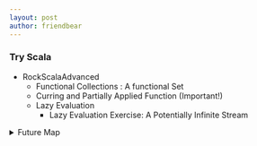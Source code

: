 ```yaml
---
layout: post
author: friendbear
---
```


### Try Scala
- RockScalaAdvanced
  + Functional Collections : A functional Set
  + Curring and Partially Applied Function (Important!)
  + Lazy Evaluation
    + Lazy Evaluation Exercise: A Potentially Infinite Stream


<details>
<summary>Future Map</summary>
<pre>
<code class="language-scala">

#!/usr/bin/env amm
@main
def curried(args: String*) = {

  val superAdderOrg: Int => (Int => Int) = (x: Int) => (y: Int) => x + y
  // equal
  val superAdder: Int => Int => Int = // Higher order function 🔴
    x => y => x + y

  // curried functions
  val superAdder2: Int => Int => Int = new Function2[Int, Int, Int] {
    override def apply(x: Int, y: Int): Int = x + y
  } curried

  lazy val add3 = superAdder(3) // Int => Int => y => 3 + y
  println(add3(5)) // Int => 3 + 5
  println(superAdder(3)(5)) // curried function
}

</code>

<code>
</code>
</pre>
</details>

